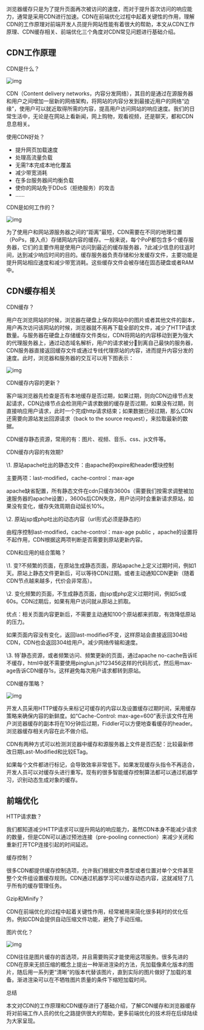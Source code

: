 浏览器缓存只是为了提升页面再次被访问的速度，而对于提升首次访问的响应能力，通常是采用CDN进行加速。CDN在前端优化过程中起着关键性的作用，理解CDN的工作原理对前端开发人员提升网站性能有着很大的帮助，本文从CDN工作原理、CDN缓存相关、前端优化三个角度对CDN常见问题进行基础介绍。

## CDN工作原理

CDN是什么？



![img](https://pic2.zhimg.com/80/v2-811e21fd876e1d27c5fcdf0d7384740d_1440w.jpg)



CDN（Content delivery networks，内容分发网络），其目的是通过在源服务器和用户之间增加一层新的网络架构，将网站的内容分发到最接近用户的网络“边缘”，使用户可以就近取得所需的内容，提高用户访问网站的响应速度。我们的日常生活中，无论是在网站上看新闻，网上购物，观看视频，还是聊天，都和CDN息息相关。

使用CDN好处？

- 提升网页加载速度
- 处理高流量负载
- 无需?本完成本地化覆盖
- 减少带宽消耗
- 在多台服务器间均衡负载
- 使你的网站免于DDoS（拒绝服务）的攻击
- ……

CDN是如何工作的？



![img](https://pic1.zhimg.com/80/v2-2ef019e4c2f6c3ff15a1e0d5eac8dd70_1440w.jpg)



为了使用户和网站源服务器之间的“距离”最短，CDN需要在不同的地理位置（PoPs，接入点）存储网站内容的缓存。一般来说，每个PoP都包含多个缓存服务器，它们的主要作用是使用户访问到最近的缓存服务器，?此减少信息的往返时间，达到减少响应时间的目的。缓存服务器负责存储和分发缓存文件，主要功能是提升网站相应速度和减少带宽消耗。这些缓存文件会被存储在固态硬盘或者RAM中。

## CDN缓存相关

CDN缓存？

用户在浏览网站的时候，浏览器在硬盘上保存网站中的图片或者其他文件的副本，用户再次访问该网站的时候，浏览器就不用再下载全部的文件，减少了HTTP请求数量。与服务器在硬盘上存储缓存文件类似，CDN将网站的内容移动到更为强大的代理服务器上，通过动态域名解析，用户的请求被分到离自己最快的服务器，CDN服务器直接返回缓存文件或通过专线代理原站的内容，进而提升内容分发的速度。此时，浏览器和服务器的交互可以用下图表示：



![img](https://pic4.zhimg.com/80/v2-9826520d19b96456b2c0d49626c5dd97_1440w.jpg)



CDN缓存内容的更新？

客户端浏览器先检查是否有本地缓存是否过期，如果过期，则向CDN边缘节点发起请求，CDN边缘节点会检测用户请求数据的缓存是否过期，如果没有过期，则直接响应用户请求，此时一个完成http请求结束；如果数据已经过期，那么CDN还需要向源站发出回源请求（back to the source request），来拉取最新的数据。

CDN缓存静态资源，常用的有：图片、视频、音乐、css、js文件等。

CDN缓存内容的有效期?

\1. 原站apache吐出的静态文件：由apache的expire和header模块控制

主要两项：last-modified，cache-control：max-age

apache缺省配置，所有静态文件在cdn只缓存3600s（需要我们按需求调整被加速服务器的apache设置），3600s后CDN失效，用户访问时会重新请求原站，如果没有变化，缓存失效周期自动延长10%。

\2. 原站jsp或php吐出的动态内容（url形式必须是静态的）

由程序控制last-modified，cache-control：max-age public ，apache的设置将不起作用，CDN根据这两项判断是否需要到原站更新内容。

CDN和应用的结合策略？

\1. 变?不频繁的页面，在原站生成静态页面，原站apache上定义过期时间，例如1天。原站上静态文件更新后，可以等待CDN过期。或者主动通知CDN更新（随着CDN节点越来越多，代价会非常高）。

\2. 变化频繁的页面，不生成静态页面，由jsp或php定义过期时间，例如5s或60s。CDN过期后，如果有用户访问就从原站上抓取。

优点：相关页面内容更新后，不需要主动通知100个原站都来抓取，有效降低原站的压力。

如果页面内容没有变化，返回last-modified不变，这样原站会直接返回304给CDN，CDN也会返回304给用户。减少网络传输和速度。

\3. 特静态资源，或者频繁访问、频繁更新的页面，通过apache no-cache告诉IE不缓存，html中就不需要使用pinglun.js?123456这样的代码形式，然后用max-age告诉CDN缓存1s，这样避免每次用户请求都转到原站。

CDN缓存策略？



![img](https://pic2.zhimg.com/80/v2-a0271b7dbd358c6ba86bfdc79331fdf1_1440w.jpg)



开发人员采用HTTP缓存头来标记可缓存的内容以及设置缓存过期时间，采用缓存策略来确保内容的新鲜度。如“Cache-Control: max-age=600”表示该文件在用户浏览器缓存的副本将在10分钟后过期，Fiddler可以方便地查看缓存的header。浏览器缓存相关内容在此不做介绍。

CDN有两种方式可以检测浏览器中缓存和源服务器上文件是否匹配：比较最新修改日期Last-Modified和比较ETag。

如果每个文件都进行标记，会导致效率非常低下。如果发现缓存头指令不再适合，开发人员可以对缓存头进行重写。现有的很多智能缓存控制算法都可以通过机器学习，识别动态生成对象的缓存。

## 前端优化

HTTP请求数？

我们都知道减少HTTP请求可以提升网站的响应能力，虽然CDN本身不能减少请求的数量，但是CDN可以通过预池连接（pre-pooling connection）来减少关闭和重新打开TCP连接引起的时间延迟。

缓存控制？

很多CDN都提供缓存控制选项，允许我们根据文件类型或者位置对单个文件甚至整个文件组设置缓存规则。CDN通过机器学习可以缓存动态内容，这就减轻了几乎所有的缓存管理任务。

Gzip和Minify？

CDN在前端优化的过程中起着关键性作用，经常被用来简化很多耗时的优化任务。例如CDN会提供自动压缩文件功能，避免了手动压缩。

图片优化？



![img](https://pic4.zhimg.com/80/v2-fd7706f5394e972b8b89fe7b04de1d1f_1440w.jpg)



CDN往往是图片缓存的首选项，并且需要购买才能使用这项服务。很多先进的CDN在原来无损压缩的概念上提出一种渐进渲染的方法，先加载像素化版本的图片，随后用一系列更“清晰”的版本代替该图片，直到实际的图片做好了加载的准备。渐进渲染可以在不牺牲图片质量的条件下缩短加载时间。

总结

本文对CDN的工作原理和CDN缓存进行了基础介绍，了解CDN缓存和浏览器缓存将对前端工作人员的优化之路提供很大的帮助，更多前端优化的技术将在后续陆续为大家呈现。